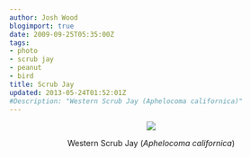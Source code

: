 ```yaml
---
author: Josh Wood
blogimport: true
date: 2009-09-25T05:35:00Z
tags:
- photo
- scrub jay
- peanut
- bird
title: Scrub Jay
updated: 2013-05-24T01:52:01Z
#Description: "Western Scrub Jay (Aphelocoma californica)"
---
```


<div class="separator" style="clear: both; text-align: center;">
  <img border="0" src="/img/scrubjay.jpg" /></a>
  <p>Western Scrub Jay (<em>Aphelocoma californica</em>)</p>
</div>

<!--more-->
